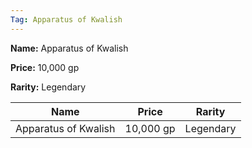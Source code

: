 ```yaml
---
Tag: Apparatus of Kwalish
---
```


**Name:** Apparatus of Kwalish

**Price:** 10,000 gp

**Rarity:** Legendary

| Name     | Price     | Rarity     |
| -------- | --------- | ---------- |
| Apparatus of Kwalish | 10,000 gp | Legendary |
